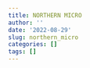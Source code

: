 ```yaml
---
title: NORTHERN MICRO
author: ''
date: '2022-08-29'
slug: northern_micro
categories: []
tags: []
---
```

